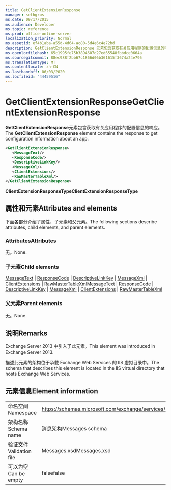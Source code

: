 ```yaml
---
title: GetClientExtensionResponse
manager: sethgros
ms.date: 09/17/2015
ms.audience: Developer
ms.topic: reference
ms.prod: office-online-server
localization_priority: Normal
ms.assetid: ef4b1aba-a55d-4d64-ac80-5d4e6c4e72bd
description: GetClientExtensionResponse 元素包含获取有关应用程序的配置信息的响应。
ms.openlocfilehash: 65c1995fe75b3894607d27ed65548fbbdce0664a
ms.sourcegitcommit: 88ec988f2bb67c1866d06b361615f3674a24e795
ms.translationtype: MT
ms.contentlocale: zh-CN
ms.lasthandoff: 06/03/2020
ms.locfileid: "44459516"
---
```

# <a name="getclientextensionresponse"></a><span data-ttu-id="e0715-103">GetClientExtensionResponse</span><span class="sxs-lookup"><span data-stu-id="e0715-103">GetClientExtensionResponse</span></span>

<span data-ttu-id="e0715-104">**GetClientExtensionResponse**元素包含获取有关应用程序的配置信息的响应。</span><span class="sxs-lookup"><span data-stu-id="e0715-104">The **GetClientExtensionResponse** element contains the response to get configuration information about an app.</span></span> 
  
```XML
<GetClientExtensionResponse>
   <MessageText/>
   <ResponseCode/>
   <DescriptiveLinkKey/>
   <MessageXml/>
   <ClientExtensions/>
   <RawMasterTableXml/>
</GetClientExtensionResponse>
```

 <span data-ttu-id="e0715-105">**ClientExtensionResponseType**</span><span class="sxs-lookup"><span data-stu-id="e0715-105">**ClientExtensionResponseType**</span></span>
## <a name="attributes-and-elements"></a><span data-ttu-id="e0715-106">属性和元素</span><span class="sxs-lookup"><span data-stu-id="e0715-106">Attributes and elements</span></span>

<span data-ttu-id="e0715-107">下面各部分介绍了属性、子元素和父元素。</span><span class="sxs-lookup"><span data-stu-id="e0715-107">The following sections describe attributes, child elements, and parent elements.</span></span>
  
### <a name="attributes"></a><span data-ttu-id="e0715-108">Attributes</span><span class="sxs-lookup"><span data-stu-id="e0715-108">Attributes</span></span>

<span data-ttu-id="e0715-109">无。</span><span class="sxs-lookup"><span data-stu-id="e0715-109">None.</span></span>
  
### <a name="child-elements"></a><span data-ttu-id="e0715-110">子元素</span><span class="sxs-lookup"><span data-stu-id="e0715-110">Child elements</span></span>

<span data-ttu-id="e0715-111">[MessageText](messagetext.md)  | [ResponseCode](responsecode.md)  | [DescriptiveLinkKey](descriptivelinkkey.md)  | [MessageXml](messagexml.md)  | [ClientExtensions](clientextensions.md)  | [RawMasterTableXml](rawmastertablexml.md)</span><span class="sxs-lookup"><span data-stu-id="e0715-111">[MessageText](messagetext.md) | [ResponseCode](responsecode.md) | [DescriptiveLinkKey](descriptivelinkkey.md) | [MessageXml](messagexml.md) | [ClientExtensions](clientextensions.md) | [RawMasterTableXml](rawmastertablexml.md)</span></span>
  
### <a name="parent-elements"></a><span data-ttu-id="e0715-112">父元素</span><span class="sxs-lookup"><span data-stu-id="e0715-112">Parent elements</span></span>

<span data-ttu-id="e0715-113">无。</span><span class="sxs-lookup"><span data-stu-id="e0715-113">None.</span></span>
  
## <a name="remarks"></a><span data-ttu-id="e0715-114">说明</span><span class="sxs-lookup"><span data-stu-id="e0715-114">Remarks</span></span>

<span data-ttu-id="e0715-115">Exchange Server 2013 中引入了此元素。</span><span class="sxs-lookup"><span data-stu-id="e0715-115">This element was introduced in Exchange Server 2013.</span></span>
  
<span data-ttu-id="e0715-116">描述此元素的架构位于承载 Exchange Web Services 的 IIS 虚拟目录中。</span><span class="sxs-lookup"><span data-stu-id="e0715-116">The schema that describes this element is located in the IIS virtual directory that hosts Exchange Web Services.</span></span>
  
## <a name="element-information"></a><span data-ttu-id="e0715-117">元素信息</span><span class="sxs-lookup"><span data-stu-id="e0715-117">Element information</span></span>

|||
|:-----|:-----|
|<span data-ttu-id="e0715-118">命名空间</span><span class="sxs-lookup"><span data-stu-id="e0715-118">Namespace</span></span>  <br/> |https://schemas.microsoft.com/exchange/services/2006/messages  <br/> |
|<span data-ttu-id="e0715-119">架构名称</span><span class="sxs-lookup"><span data-stu-id="e0715-119">Schema name</span></span>  <br/> |<span data-ttu-id="e0715-120">消息架构</span><span class="sxs-lookup"><span data-stu-id="e0715-120">Messages schema</span></span>  <br/> |
|<span data-ttu-id="e0715-121">验证文件</span><span class="sxs-lookup"><span data-stu-id="e0715-121">Validation file</span></span>  <br/> |<span data-ttu-id="e0715-122">Messages.xsd</span><span class="sxs-lookup"><span data-stu-id="e0715-122">Messages.xsd</span></span>  <br/> |
|<span data-ttu-id="e0715-123">可以为空</span><span class="sxs-lookup"><span data-stu-id="e0715-123">Can be empty</span></span>  <br/> |<span data-ttu-id="e0715-124">false</span><span class="sxs-lookup"><span data-stu-id="e0715-124">false</span></span>  <br/> |
   

